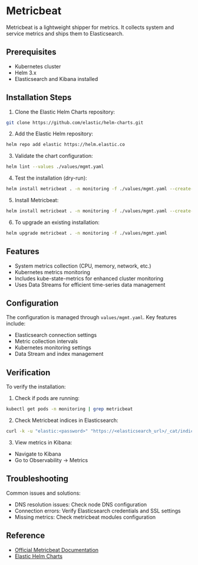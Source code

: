 # Metricbeat

Metricbeat is a lightweight shipper for metrics. It collects system and service metrics and ships them to Elasticsearch.

## Prerequisites

- Kubernetes cluster
- Helm 3.x
- Elasticsearch and Kibana installed

## Installation Steps

1. Clone the Elastic Helm Charts repository:

```bash
git clone https://github.com/elastic/helm-charts.git
```

2. Add the Elastic Helm repository:

```bash
helm repo add elastic https://helm.elastic.co
```

3. Validate the chart configuration:

```bash
helm lint --values ./values/mgmt.yaml
```

4. Test the installation (dry-run):

```bash
helm install metricbeat . -n monitoring -f ./values/mgmt.yaml --create-namespace --dry-run --debug >> dry-run-result
```

5. Install Metricbeat:

```bash
helm install metricbeat . -n monitoring -f ./values/mgmt.yaml --create-namespace
```

6. To upgrade an existing installation:

```bash
helm upgrade metricbeat . -n monitoring -f ./values/mgmt.yaml
```

## Features

- System metrics collection (CPU, memory, network, etc.)
- Kubernetes metrics monitoring
- Includes kube-state-metrics for enhanced cluster monitoring
- Uses Data Streams for efficient time-series data management

## Configuration

The configuration is managed through `values/mgmt.yaml`. Key features include:
- Elasticsearch connection settings
- Metric collection intervals
- Kubernetes monitoring settings
- Data Stream and index management

## Verification

To verify the installation:

1. Check if pods are running:

```bash
kubectl get pods -n monitoring | grep metricbeat
```

2. Check Metricbeat indices in Elasticsearch:

```bash
curl -k -u "elastic:<password>" "https://<elasticsearch_url>/_cat/indices/.ds-metricbeat-*?v"
```

3. View metrics in Kibana:
- Navigate to Kibana
- Go to Observability → Metrics

## Troubleshooting

Common issues and solutions:
- DNS resolution issues: Check node DNS configuration
- Connection errors: Verify Elasticsearch credentials and SSL settings
- Missing metrics: Check metricbeat modules configuration

## Reference

- [Official Metricbeat Documentation](https://www.elastic.co/guide/en/beats/metricbeat/current/index.html)
- [Elastic Helm Charts](https://github.com/elastic/helm-charts)


